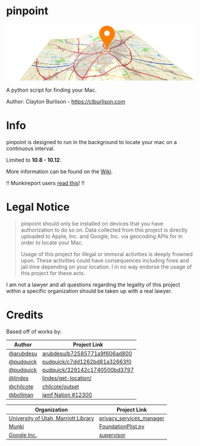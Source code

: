 pinpoint
===

![pinpoint logo](/support_files/pinpoint-logo-wide.png)

A python script for finding your Mac.

Author: Clayton Burlison - https://clburlison.com  


# Info

pinpoint is designed to run in the background to locate your mac on a continuous interval.

Limited to **10.8 - 10.12**.

More information can be found on the [Wiki](https://github.com/clburlison/pinpoint/wiki).

:bangbang: Munkireport users [read this](https://github.com/clburlison/pinpoint/wiki/MunkiReport-Setup)! :bangbang:

# Legal Notice

> pinpoint should only be installed on devices that you have authorization to do so on. Data collected from this project is directly uploaded to Apple, Inc. and Google, Inc. via geocoding APIs for in order to locate your Mac.
>
> Usage of this project for illegal or immoral activities is deeply frowned upon. These activities could have consequences including fines and jail time depending on your location. I in no way endorse the usage of this project for these acts.

I am not a lawyer and all questions regarding the legality of this project within a specific organization should be taken up with a real lawyer.


# Credits
Based off of works by:  

| Author  |  Project Link |
|---|---|
| [@arubdesu](https://github.com/arubdesu) | [arubdesu/b72585771a9f606ad800](https://gist.github.com/arubdesu/b72585771a9f606ad800) |
| [@pudquick](https://github.com/pudquick) | [pudquick/c7dd1262bd81a32663f0](https://gist.github.com/pudquick/c7dd1262bd81a32663f0) |
| [@pudquick](https://github.com/pudquick) | [pudquick/329142c1740500bd3797](https://gist.github.com/pudquick/329142c1740500bd3797) |
| [@lindes](https://github.com/lindes)     | [lindes/get-location/](https://github.com/lindes/get-location/) |
| [@chilcote](https://github.com/chilcote) | [chilcote/outset](https://github.com/chilcote/outset/) |
| [@bollman](https://www.jamf.com/jamf-nation/users/1549/bollman)   | [jamf Nation #12300](https://jamfnation.jamfsoftware.com/discussion.html?id=12300) |

| Organization  |  Project Link |
|---|---|
| [University of Utah, Marriott Library](https://github.com/univ-of-utah-marriott-library-apple) | [privacy_services_manager](https://github.com/univ-of-utah-marriott-library-apple/privacy_services_manager) |
| [Munki](https://github.com/munki) | [FoundationPlist.py](https://github.com/munki/munki/blob/master/code/client/munkilib/FoundationPlist.py) |
| [Google Inc.](https://github.com/macops) | [supervisor](https://github.com/munki/munki/blob/master/code/client/supervisor) |
